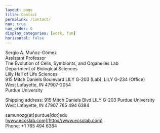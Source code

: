 ```yaml
---
layout: page
title: Contact
permalink: /contact/
nav: true
nav_order: 6
display_categories: [work, fun]
horizontal: false
---
```

<!--
<img align="right" style="float: right; padding: 2px 2px 2px 2px;" src="/assets/img/purdue_university.jpg" width="400"> 
-->

Sergio A. Muñoz-Gómez  
  Assistant Professor  
  The Evolution of Cells, Symbionts, and Organelles Lab  
  Department of Biological Sciences  
  Lilly Hall of Life Sciences  
  915 Mitch Daniels Boulevard LILY G-203 (Lab), LILY G-234 (Office)  
  West Lafayette, IN 47907-2054  
  Purdue University  

Shipping address:
  915 Mitch Daniels Blvd LILY G-203
  Purdue University
  West Lafayette, IN 47907
  765 494 6384
    
  samunozg{at}purdue[dot]edu  
  [www.ecoslab.com](https//www.ecsolab.com)  
  Phone: +1 765 494 6384  
  
<script type='text/javascript' id='clustrmaps' src='//cdn.clustrmaps.com/map_v2.js?cl=ffffff&w=300&t=tt&d=diYXZcAKtfCOkQ8pRgDLsczURTqWE0zgx9fu-qnOdLk&co=2d78ad&cmo=3acc3a&cmn=ff5353&ct=ffffff'></script>

